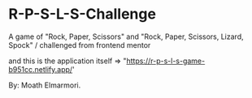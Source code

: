 # R-P-S-L-S-Challenge
A game of "Rock, Paper, Scissors" and "Rock, Paper, Scissors, Lizard, Spock" / challenged from frontend mentor


and this is the application itself => "https://r-p-s-l-s-game-b951cc.netlify.app/'

By: Moath Elmarmori.